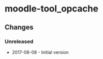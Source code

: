 moodle-tool_opcache
===================

Changes
-------

### Unreleased

* 2017-08-08 - Initial version
